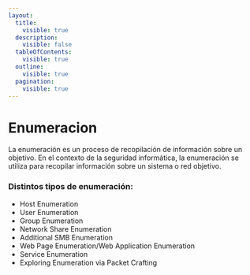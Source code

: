 ```yaml
---
layout:
  title:
    visible: true
  description:
    visible: false
  tableOfContents:
    visible: true
  outline:
    visible: true
  pagination:
    visible: true
---
```


# Enumeracion

La enumeración es un proceso de recopilación de información sobre un objetivo. En el contexto de la seguridad informática, la enumeración se utiliza para recopilar información sobre un sistema o red objetivo.

### Distintos tipos de enumeración:

* Host Enumeration
* User Enumeration
* Group Enumeration
* Network Share Enumeration
* Additional SMB Enumeration
* Web Page Enumeration/Web Application Enumeration
* Service Enumeration
* Exploring Enumeration via Packet Crafting
